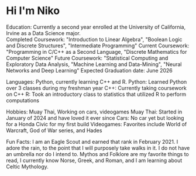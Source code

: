 # Hi I'm Niko

Education: Currently a second year enrolled at the University of California, Irvine as a Data Science major.<br>
  Completed Coursework: "Introduction to Linear Algebra", "Boolean Logic and Discrete Structures", "Intermediate Programming"
  Current Coursework: "Programming in C/C++ as a Second Language, "Discrete Mathematics for Computer Science"
  Future Coursework: "Statistical Computing and Exploratory Data Analysis, "Machine Learning and Data-Mining", "Neural Networks and Deep Learning"
  Expected Graduation date: June 2026

Languages: Python, currently learning C++ and R.
  Python: Learned Python over 3 classes during my freshman year
  C++: Currently taking coursework on C++
  R: Took an introductory class to statistics that utilized R to perform computations

Hobbies: Muay Thai, Working on cars, videogames
  Muay Thai: Started in January of 2024 and have loved it ever since
  Cars: No car yet but looking for a Honda Civic for my first build
  Videogames: Favorites include World of Warcraft, God of War series, and Hades

Fun Facts:
  I am an Eagle Scout and earned that rank in February 2021.
  I adore the rain, to the point that I will purposely take walks in it. I do not have an umbrella nor do I intend to.
  Mythos and Folklore are my favorite things to read, I currently know Norse, Greek, and Roman, and I am learning about Celtic Mythology.
